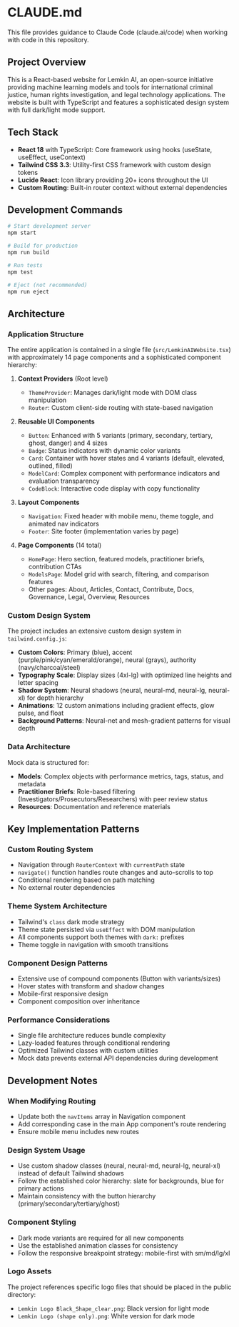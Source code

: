 # CLAUDE.md

This file provides guidance to Claude Code (claude.ai/code) when working with code in this repository.

## Project Overview

This is a React-based website for Lemkin AI, an open-source initiative providing machine learning models and tools for international criminal justice, human rights investigation, and legal technology applications. The website is built with TypeScript and features a sophisticated design system with full dark/light mode support.

## Tech Stack

- **React 18** with TypeScript: Core framework using hooks (useState, useEffect, useContext)
- **Tailwind CSS 3.3**: Utility-first CSS framework with custom design tokens
- **Lucide React**: Icon library providing 20+ icons throughout the UI
- **Custom Routing**: Built-in router context without external dependencies

## Development Commands

```bash
# Start development server
npm start

# Build for production
npm run build

# Run tests
npm test

# Eject (not recommended)
npm run eject
```

## Architecture

### Application Structure

The entire application is contained in a single file (`src/LemkinAIWebsite.tsx`) with approximately 14 page components and a sophisticated component hierarchy:

1. **Context Providers** (Root level)
   - `ThemeProvider`: Manages dark/light mode with DOM class manipulation
   - `Router`: Custom client-side routing with state-based navigation

2. **Reusable UI Components**
   - `Button`: Enhanced with 5 variants (primary, secondary, tertiary, ghost, danger) and 4 sizes
   - `Badge`: Status indicators with dynamic color variants
   - `Card`: Container with hover states and 4 variants (default, elevated, outlined, filled)
   - `ModelCard`: Complex component with performance indicators and evaluation transparency
   - `CodeBlock`: Interactive code display with copy functionality

3. **Layout Components**
   - `Navigation`: Fixed header with mobile menu, theme toggle, and animated nav indicators
   - `Footer`: Site footer (implementation varies by page)

4. **Page Components** (14 total)
   - `HomePage`: Hero section, featured models, practitioner briefs, contribution CTAs
   - `ModelsPage`: Model grid with search, filtering, and comparison features
   - Other pages: About, Articles, Contact, Contribute, Docs, Governance, Legal, Overview, Resources

### Custom Design System

The project includes an extensive custom design system in `tailwind.config.js`:

- **Custom Colors**: Primary (blue), accent (purple/pink/cyan/emerald/orange), neural (grays), authority (navy/charcoal/steel)
- **Typography Scale**: Display sizes (4xl-lg) with optimized line heights and letter spacing
- **Shadow System**: Neural shadows (neural, neural-md, neural-lg, neural-xl) for depth hierarchy
- **Animations**: 12 custom animations including gradient effects, glow pulse, and float
- **Background Patterns**: Neural-net and mesh-gradient patterns for visual depth

### Data Architecture

Mock data is structured for:
- **Models**: Complex objects with performance metrics, tags, status, and metadata
- **Practitioner Briefs**: Role-based filtering (Investigators/Prosecutors/Researchers) with peer review status
- **Resources**: Documentation and reference materials

## Key Implementation Patterns

### Custom Routing System
- Navigation through `RouterContext` with `currentPath` state
- `navigate()` function handles route changes and auto-scrolls to top
- Conditional rendering based on path matching
- No external router dependencies

### Theme System Architecture
- Tailwind's `class` dark mode strategy
- Theme state persisted via `useEffect` with DOM manipulation
- All components support both themes with `dark:` prefixes
- Theme toggle in navigation with smooth transitions

### Component Design Patterns
- Extensive use of compound components (Button with variants/sizes)
- Hover states with transform and shadow changes
- Mobile-first responsive design
- Component composition over inheritance

### Performance Considerations
- Single file architecture reduces bundle complexity
- Lazy-loaded features through conditional rendering
- Optimized Tailwind classes with custom utilities
- Mock data prevents external API dependencies during development

## Development Notes

### When Modifying Routing
- Update both the `navItems` array in Navigation component
- Add corresponding case in the main App component's route rendering
- Ensure mobile menu includes new routes

### Design System Usage
- Use custom shadow classes (neural, neural-md, neural-lg, neural-xl) instead of default Tailwind shadows
- Follow the established color hierarchy: slate for backgrounds, blue for primary actions
- Maintain consistency with the button hierarchy (primary/secondary/tertiary/ghost)

### Component Styling
- Dark mode variants are required for all new components
- Use the established animation classes for consistency
- Follow the responsive breakpoint strategy: mobile-first with sm/md/lg/xl

### Logo Assets
The project references specific logo files that should be placed in the public directory:
- `Lemkin Logo Black_Shape_clear.png`: Black version for light mode
- `Lemkin Logo (shape only).png`: White version for dark mode